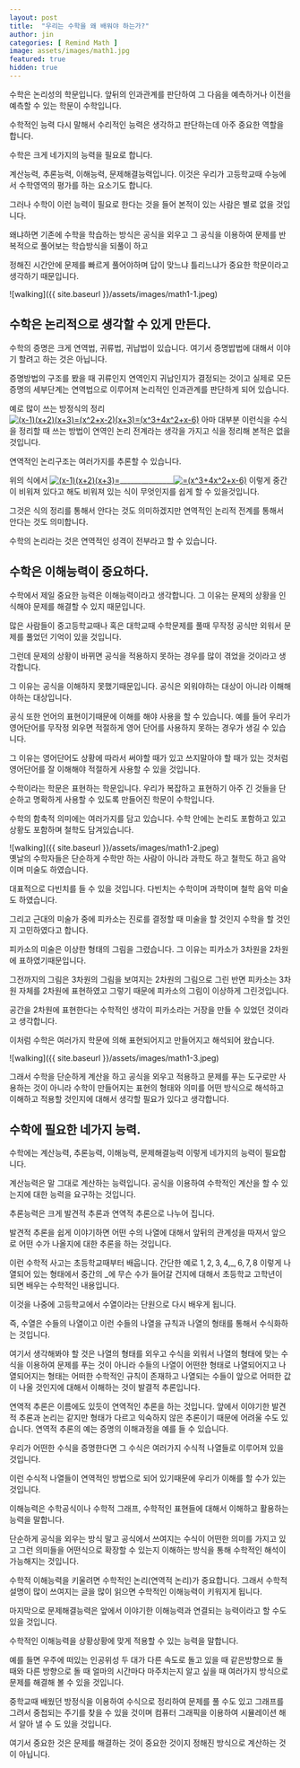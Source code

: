 ```yaml
---
layout: post
title:  "우리는 수학을 왜 배워야 하는가?"
author: jin
categories: [ Remind Math ]
image: assets/images/math1.jpg
featured: true
hidden: true
---
```


수학은 논리성의 학문입니다. 앞뒤의 인과관계를 판단하여 그 다음을 예측하거나 이전을 예측할 수 있는 학문이 수학입니다.  
  
수학적인 능력 다시 말해서 수리적인 능력은 생각하고 판단하는데 아주 중요한 역할을 합니다.  
  
수학은 크게 네가지의 능력을 필요로 합니다.  
  
계산능력, 추론능력, 이해능력, 문제해결능력입니다. 이것은 우리가 고등학교때 수능에서 수학영역의 평가를 하는 요소기도 합니다.  
  
그러나 수학이 이런 능력이 필요로 한다는 것을 들어 본적이 있는 사람은 별로 없을 것입니다.  
  
왜냐하면 기존에 수학을 학습하는 방식은 공식을 외우고 그 공식을 이용하여 문제를 반복적으로 풀어보는 학습방식을 되풀이 하고  
  
정해진 시간안에 문제를 빠르게 풀어야하며 답이 맞느냐 틀리느냐가 중요한 학문이라고 생각하기 때문입니다.  
  
![walking]({{ site.baseurl }}/assets/images/math1-1.jpeg)  
  


## 수학은 논리적으로 생각할 수 있게 만든다.

  
수학의 증명은 크게 연역법, 귀류법, 귀납법이 있습니다. 여기서 증명밥법에 대해서 이야기 할려고 하는 것은 아닙니다.  
  
증명방법의 구조를 봤을 때 귀류인지 연역인지 귀납인지가 결정되는 것이고 실제로 모든 증명의 세부단계는 연역법으로 이루어져 논리적인 인과관계를 판단하게 되어 있습니다.  
  
예로 많이 쓰는 방정식의 정리 <a href="https://www.codecogs.com/eqnedit.php?latex=(x-1)(x&plus;2)(x&plus;3)=(x^2&plus;x-2)(x&plus;3)=(x^3&plus;4x^2&plus;x-6)" target="_blank"><img src="https://latex.codecogs.com/svg.latex?(x-1)(x&plus;2)(x&plus;3)=(x^2&plus;x-2)(x&plus;3)=(x^3&plus;4x^2&plus;x-6)" title="(x-1)(x+2)(x+3)=(x^2+x-2)(x+3)=(x^3+4x^2+x-6)" /></a> 아마 대부분 이런식을 수식을 정리할 때 쓰는 방법이 연역인 논리 전계라는 생각을 가지고 식을 정리해 본적은 없을 것입니다.  
  
연역적인 논리구조는 여러가지를 추론할 수 있습니다.  
  
위의 식에서 <a href="https://www.codecogs.com/eqnedit.php?latex=(x-1)(x&plus;2)(x&plus;3)=" target="_blank"><img src="https://latex.codecogs.com/svg.latex?(x-1)(x&plus;2)(x&plus;3)=" title="(x-1)(x+2)(x+3)=" /></a>_______________<a href="https://www.codecogs.com/eqnedit.php?latex==(x^3&plus;4x^2&plus;x-6)" target="_blank"><img src="https://latex.codecogs.com/svg.latex?=(x^3&plus;4x^2&plus;x-6)" title="=(x^3+4x^2+x-6)" /></a> 이렇게 중간이 비워져 있다고 해도 비워져 있는 식이 무엇인지를 쉽게 할 수 있을것입니다.  
  
그것은 식의 정리를 통해서 안다는 것도 의미하겠지만 연역적인 논리적 전계를 통해서 안다는 것도 의미합니다.  
  
수학의 논리라는 것은 연역적인 성격이 전부라고 할 수 있습니다.  
  
  
  

## 수학은 이해능력이 중요하다.

  
수학에서 제일 중요한 능력은 이해능력이라고 생각합니다. 그 이유는 문제의 상황을 인식해야 문제를 해결할 수 있지 때문입니다.  
  
많은 사람들이 중고등학교때나 혹은 대학교때 수학문제를 풀때 무작정 공식만 외워서 문제를 풀었던 기억이 있을 것입니다.  
  
그런데 문제의 상황이 바뀌면 공식을 적용하지 못하는 경우를 많이 겪었을 것이라고 생각합니다.  
  
그 이유는 공식을 이해하지 못했기때문입니다. 공식은 외워야하는 대상이 아니라 이해해야하는 대상입니다.  
  
공식 또한 언어의 표현이기때문에 이해를 해야 사용을 할 수 있습니다. 예를 들어 우리가 영어단어를 무작정 외우면 적절하게 영어 단어를 사용하지 못하는 경우가 생길 수 있습니다.  
  
그 이유는 영어단어도 상황에 따라서 써야할 때가 있고 쓰지말아야 할 때가 있는 것처럼 영어단어를 잘 이해해야 적절하게 사용할 수 있을 것입니다.  
  
수학이라는 학문은 표현하는 학문입니다. 우리가 복잡하고 표현하기 아주 긴 것들을 단순하고 명확하게 사용할 수 있도록 만들어진 학문이 수학입니다.  
  
수학의 함축적 의미에는 여러가지를 담고 있습니다. 수학 안에는 논리도 포함하고 있고 상황도 포함하며 철학도 담겨있습니다.  
  
![walking]({{ site.baseurl }}/assets/images/math1-2.jpeg)    
옛날의 수학자들은 단순하게 수학만 하는 사람이 아니라 과학도 하고 철학도 하고 음악이며 미술도 하였습니다.  
  
대표적으로 다빈치를 들 수 있을 것입니다. 다빈치는 수학이며 과학이며 철학 음악 미술도 하였습니다.  
  
그리고 근대의 미술가 중에 피카소는 진로를 결정할 때 미술을 할 것인지 수학을 할 것인지 고민하였다고 합니다.    
  
피카소의 미술은 이상한 형태의 그림을 그렸습니다. 그 이유는 피카소가 3차원을 2차원에 표하였기때문입니다.  
  
그전까지의 그림은 3차원의 그림을 보여지는 2차원의 그림으로 그린 반면 피카소는 3차원 자체를 2차원에 표현하였고 그렇기 때문에 피카소의 그림이 이상하게 그린것입니다.  
  
공간을 2차원에 표현한다는 수학적인 생각이 피카소라는 거장을 만들 수 있었던 것이라고 생각합니다.  
  
이처럼 수학은 여러가지 학문에 의해 표현되어지고 만들어지고 해석되어 왔습니다.  
  
  
  
  ![walking]({{ site.baseurl }}/assets/images/math1-3.jpeg)  
  
  
그래서 수학을 단순하게 계산을 하고 공식을 외우고 적용하고 문제를 푸는 도구로만 사용하는 것이 아니라 수학이 만들어지는 표현의 형태와 의미를 어떤 방식으로 해석하고 이해하고 적용할 것인지에 대해서 생각할 필요가 있다고 생각합니다.  
  
  
  
  
  
  
  

## 수학에 필요한 네가지 능력.

  
수학에는 계산능력, 추론능력, 이해능력, 문제해결능력 이렇게 네가지의 능력이 필요합니다.  
  
계산능력은 말 그대로 계산하는 능력입니다. 공식을 이용하여 수학적인 계산을 할 수 있는지에 대한 능력을 요구하는 것입니다.  
  
추론능력은 크게 발견적 추론과 연역적 추론으로 나누어 집니다.  
  
발견적 추론을 쉽게 이야기하면 어떤 수의 나열에 대해서 앞뒤의 관계성을 따져서 앞으로 어떤 수가 나올지에 대한 추론을 하는 것입니다.  
  
이런 수학적 사고는 초등학교때부터 배웁니다. 간단한 예로 $1,2,3,4,$_$,6,7,8$ 이렇게 나열되어 있는 형태에서 중간의 _에 무슨 수가 들어갈 건지에 대해서 초등학교 고학년이 되면 배우는 수학적인 내용입니다.  
  
이것을 나중에 고등학교에서 수열이라는 단원으로 다시 배우게 됩니다.  
  
즉, 수열은 수들의 나열이고 이런 수들의 나열을 규칙과 나열의 형태를 통해서 수식화하는 것입니다.  
  
여기서 생각해봐야 할 것은 나열의 형태를 외우고 수식을 외워서 나열의 형태에 맞는 수식을 이용하여 문제를 푸는 것이 아니라 수들의 나열이 어떤한 형태로 나열되어지고 나열되어지는 형태는 어떠한 수학적인 규칙이 존재하고 나열되는 수들이 앞으로 어떠한 값이 나올 것인지에 대해서 이해하는 것이 발결적 추론입니다.  
  
연역적 추론은 이름에도 있듯이 연역적인 추론을 하는 것입니다. 앞에서 이야기한 발견적 추론과 논리는 같지만 형태가 다르고 익숙하지 않은 추론이기 때문에 어려울 수도 있습니다. 연역적 추론의 예는 증명의 이해과정을 예를 들 수 있습니다.  
  
우리가 어떤한 수식을 증명한다면 그 수식은 여러가지 수식적 나열들로 이루어져 있을 것입니다.  
  
이런 수식적 나열들이 연역적인 방법으로 되어 있기때문에 우리가 이해를 할 수가 있는 것입니다.  
  
이해능력은 수학공식이나 수학적 그래프, 수학적인 표현들에 대해서 이해하고 활용하는 능력을 말합니다.  
  
단순하게 공식을 외우는 방식 말고 공식에서 쓰여지는 수식이 어떤한 의미를 가지고 있고 그런 의미들을 어떤식으로 확장할 수 있는지 이해하는 방식을 통해 수학적인 해석이 가능해지는 것입니다.  
  
수학적 이해능력을 키울려면 수학적인 논리(연역적 논리)가 중요합니다. 그래서 수학적 설명이 많이 쓰여지는 글을 많이 읽으면 수학적인 이해능력이 키워지게 됩니다.  
  
마지막으로 문제해결능력은 앞에서 이야기한 이해능력과 연결되는 능력이라고 할 수도 있을 것입니다.  
  
수학적인 이해능력을 상황상황에 맞게 적용할 수 있는 능력을 말합니다.  
  
예를 들면 우주에 떠있는 인공위성 두 대가 다른 속도로 돌고 있을 때 같은방향으로 돌 때와 다른 방향으로 돌 때 얼마의 시간마다 마주치는지 알고 싶을 때 여러가지 방식으로 문제를 해결해 볼 수 있을 것입니다.  
  
중학교때 배웠던 방정식을 이용하여 수식으로 정리하여 문제를 풀 수도 있고 그래프를 그려서 중첩되는 주기를 찾을 수 있을 것이며 컴퓨터 그래픽을 이용하여 시뮬레이션 해서 알아 낼 수 도 있을 것입니다.  
  
여기서 중요한 것은 문제를 해결하는 것이 중요한 것이지 정해진 방식으로 계산하는 것이 아닙니다.  
